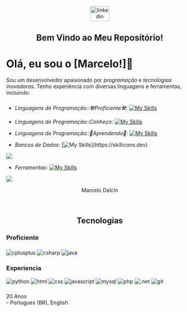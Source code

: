  <link rel="stylesheet" type='text/css' href="https://cdn.jsdelivr.net/gh/devicons/devicon@latest/devicon.min.css" /> 

<div align="center">
  <a href="https://www.linkedin.com/in/marcelosdalcin/" target="_blank" rel="noreferrer"><img src="https://raw.githubusercontent.com/maurodesouza/profile-readme-generator/master/src/assets/icons/social/linkedin/default.svg" width="52" height="40" alt="linkedin logo"  /> </a>
</div>

###

<h3 align="center" style="font-size:160%;">Bem Vindo ao Meu Repositório!</h3>

# Olá, eu sou o [Marcelo!]👋

Sou um desenvolvedor apaixonado por *programação* e *tecnologias inovadoras*. Tenho experiência com diversas linguagens e ferramentas, incluindo:

###
- *Linguagens de Programação::🛠️Proficiente🛠️*:
[![My Skills](https://skillicons.dev/icons?i=cpp,java)](https://skillicons.dev)

- *Linguagens de Programação::Conheço*:
[![My Skills](https://skillicons.dev/icons?i=cs,css,html,js,php,py)](https://skillicons.dev)

- *Linguagens de Programação::🌱Aprendendo🌱*:
[![My Skills](https://skillicons.dev/icons?i=c,rust,go)](https://skillicons.dev)

- *Bancos de Dados*:
[![My Skills](https://skillicons.dev/icons?i=mysql,)](https://skillicons.dev)
 <img src="https://cdn.jsdelivr.net/gh/devicons/devicon@latest/icons/oracle/oracle-original.svg" />

- *Ferramentas*:
[![My Skills](https://skillicons.dev/icons?i=docker,figma,git,unreal,visualstudio,idea)](https://skillicons.dev)
 <img src="https://cdn.jsdelivr.net/gh/devicons/devicon@latest/icons/opengl/opengl-original.svg" />



<p align="center">Marcelo Dalcin</p>

<br>

<h2 align="center">Tecnologias</h1>

<h3 align="left">Proficiente</h3>

###

<div align="left">
  <img src="https://img.shields.io/badge/C%2B%2B-00599C?style=for-the-badge&logo=c%2B%2B&logoColor=white" alt="cplusplus" />
  <img src="https://img.shields.io/badge/C%23-239120?style=for-the-badge&logo=c-sharp&logoColor=white" alt="csharp" /> 
  <img src="https://img.shields.io/badge/Java-ED8B00?style=for-the-badge&logo=openjdk&logoColor=white" alt="java"/> 
</div>

###

<h3 align="left">Experiencia</h3>

<div align="left">
<img src="https://img.shields.io/badge/Python-3776AB?style=for-the-badge&logo=python&logoColor=white" alt="python">
<img src="https://img.shields.io/badge/HTML5-E34F26?style=for-the-badge&logo=html5&logoColor=white" alt="html">
<img src="https://img.shields.io/badge/CSS3-1572B6?style=for-the-badge&logo=css3&logoColor=white" alt="css">
<img src="https://img.shields.io/badge/JavaScript-F7DF1E?style=for-the-badge&logo=javascript&logoColor=black" alt="javascript">
<img src="https://img.shields.io/badge/MySQL-00000F?style=for-the-badge&logo=mysql&logoColor=white" alt="mysql">
<img src="https://img.shields.io/badge/PHP-777BB4?style=for-the-badge&logo=php&logoColor=white" alt="php">
<img src="https://img.shields.io/badge/.NET-5C2D91?style=for-the-badge&logo=.net&logoColor=white" alt=".net">
<img src="https://img.shields.io/badge/GIT-E44C30?style=for-the-badge&logo=git&logoColor=white" alt="git">
     
</div>

###

<p align="left">20 Anos<br>- Portugues (BR), English</p>

###
